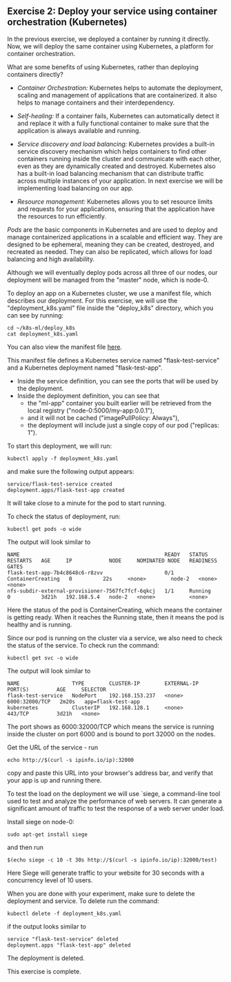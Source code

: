 
## Exercise 2: Deploy your service using container orchestration (Kubernetes)

In the previous exercise, we deployed a container by running it directly. Now, we will deploy the same container using Kubernetes, a platform for container orchestration.

What are some benefits of using Kubernetes, rather than deploying containers directly?

- *Container Orchestration:* Kubernetes helps to automate the deployment, scaling and management of applications that are containerized. it also helps to manage containers and their interdependency.

- *Self-healing:* If a container fails, Kubernetes can automatically detect it and replace it with a fully functional container to make sure that the application is always available and running.
- *Service discovery and load balancing:* Kubernetes provides a built-in service discovery mechanism which helps containers to find other containers running inside the cluster and communicate with each other, even as they are dynamically created and destroyed. Kubernetes also has a built-in load balancing mechanism that can distribute traffic across multiple instances of your application. In next exercise we will be implementing load balancing on our app.
- *Resource management:* Kubernetes allows you to set resource limits and requests for your applications, ensuring that the application have the resources to run efficiently.

*Pods* are the basic components in Kubernetes and are used to deploy and manage containerized applications in a scalable and efficient way. They are designed to be ephemeral, meaning they can be created, destroyed, and recreated as needed. They can also be replicated, which allows for load balancing and high availability.

Although we will eventually deploy pods across all three of our nodes, our deployment will be managed from the "master" node, which is node-0.

To deploy an app on a Kubernetes cluster, we use a manifest file, which describes our deployment. For this exercise, we will use the "deployment_k8s.yaml" file inside the "deploy_k8s" directory, which you can see by running:

``` shell
cd ~/k8s-ml/deploy_k8s
cat deployment_k8s.yaml
```

You can also view the manifest file [here](https://github.com/teaching-on-testbeds/k8s-ml/blob/main/deploy_k8s/deployment_k8s.yaml).

This manifest file defines a Kubernetes service named "flask-test-service" and a Kubernetes deployment named "flask-test-app".

* Inside the service definition, you can see the ports that will be used by the deployment. 
* Inside the deployment definition, you can see that 
   * the "ml-app" container you built earlier will be retrieved from the local registry ("node-0:5000/my-app:0.0.1"), 
   * and it will not be cached ("imagePullPolicy: Always"), 
   * the deployment will include just a single copy of our pod ("replicas: 1").

To start this deployment, we will run:

``` shell
kubectl apply -f deployment_k8s.yaml

```

and make sure the following output appears:

``` shell
service/flask-test-service created
deployment.apps/flask-test-app created
```

It will take close to a minute for the pod to start running.

To check the status of deployment, run:

``` shell
kubectl get pods -o wide

```
The output will look similar to

``` shell
NAME                                               READY   STATUS              RESTARTS   AGE     IP            NODE     NOMINATED NODE   READINESS GATES
flask-test-app-7b4c8648c6-r8zvv                    0/1     ContainerCreating   0          22s     <none>        node-2   <none>           <none>
nfs-subdir-external-provisioner-7567fc7fcf-6qkcj   1/1     Running             0          3d21h   192.168.5.4   node-2   <none>           <none>
```

Here the status of the pod is ContainerCreating, which means the container is getting ready. When it reaches the Running state, then it means the pod is healthy and is running.

Since our pod is running on the cluster via a service, we also need to check the status of the service. To check run the command:

``` shell
kubectl get svc -o wide
```
The output will look similar to 

```shell
NAME                 TYPE        CLUSTER-IP        EXTERNAL-IP   PORT(S)         AGE     SELECTOR
flask-test-service   NodePort    192.168.153.237   <none>        6000:32000/TCP   2m20s   app=flask-test-app
kubernetes           ClusterIP   192.168.128.1     <none>        443/TCP         3d21h   <none>
```
The port shows as 6000:32000/TCP which means the service is running inside the cluster on port 6000 and is bound to port 32000 on the nodes.

Get the URL of the service - run

``` shell
echo http://$(curl -s ipinfo.io/ip):32000
```

copy and paste this URL into your browser's address bar, and verify that your app is up and running there.

To test the load on the deployment we will use `siege, a command-line tool used to test and analyze the performance of web servers. It can generate a significant amount of traffic to test the response of a web server under load.

Install siege on node-0:

```shell
sudo apt-get install siege

```
and then run 

``` shell
$(echo siege -c 10 -t 30s http://$(curl -s ipinfo.io/ip):32000/test)

```

Here Siege will generate traffic to your website for 30 seconds with a concurrency level of 10 users.


When you are done with your experiment, make sure to delete the deployment and service. To delete run the command:

``` shell
kubectl delete -f deployment_k8s.yaml

```
if the output looks similar to 

```shell
service "flask-test-service" deleted
deployment.apps "flask-test-app" deleted
```
The deployment is deleted.

This exercise is complete.


